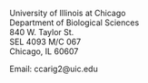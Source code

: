 

<p>University of Illinois at Chicago<br>Department of Biological Sciences<br>840 W. Taylor St.<br>SEL 4093 M/C 067<br>Chicago, IL 60607</p> 

<p>Email: ccarig2@uic.edu</p>

